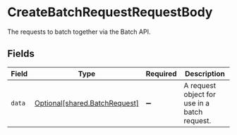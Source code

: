 # CreateBatchRequestRequestBody

The requests to batch together via the Batch API.


## Fields

| Field                                                                | Type                                                                 | Required                                                             | Description                                                          |
| -------------------------------------------------------------------- | -------------------------------------------------------------------- | -------------------------------------------------------------------- | -------------------------------------------------------------------- |
| `data`                                                               | [Optional[shared.BatchRequest]](../../models/shared/batchrequest.md) | :heavy_minus_sign:                                                   | A request object for use in a batch request.                         |